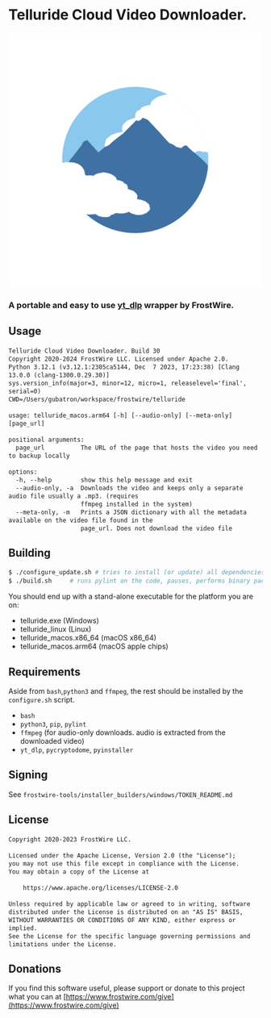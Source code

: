 # Telluride Cloud Video Downloader.

![Telluride Logo](logo/1024X1024-white-telluride-logo.png)

### A portable and easy to use [yt_dlp](https://github.com/yt-dlp/yt-dlp) wrapper by FrostWire.

## Usage
```
Telluride Cloud Video Downloader. Build 30
Copyright 2020-2024 FrostWire LLC. Licensed under Apache 2.0.
Python 3.12.1 (v3.12.1:2305ca5144, Dec  7 2023, 17:23:38) [Clang 13.0.0 (clang-1300.0.29.30)]
sys.version_info(major=3, minor=12, micro=1, releaselevel='final', serial=0)
CWD=/Users/gubatron/workspace/frostwire/telluride

usage: telluride_macos.arm64 [-h] [--audio-only] [--meta-only] [page_url]

positional arguments:
  page_url          The URL of the page that hosts the video you need to backup locally

options:
  -h, --help        show this help message and exit
  --audio-only, -a  Downloads the video and keeps only a separate audio file usually a .mp3. (requires
                    ffmpeg installed in the system)
  --meta-only, -m   Prints a JSON dictionary with all the metadata available on the video file found in the
                    page_url. Does not download the video file
```

## Building

```bash
$ ./configure_update.sh # tries to install (or update) all dependencies
$ ./build.sh     # runs pylint on the code, pauses, performs binary packaging
```

You should end up with a stand-alone executable for the platform you are on:

 - telluride.exe (Windows)
 - telluride_linux (Linux) 
 - telluride_macos.x86_64 (macOS x86_64)
 - telluride_macos.arm64 (macOS apple chips)


## Requirements
 Aside from `bash`,`python3` and `ffmpeg`, the rest should be installed by the `configure.sh` script.
    
 - `bash`
 - `python3`, `pip`, `pylint`
 - `ffmpeg` (for audio-only downloads. audio is extracted from the downloaded video)
 - `yt_dlp`, `pycryptodome`, `pyinstaller`
 
## Signing

See `frostwire-tools/installer_builders/windows/TOKEN_README.md` 

## License
```
Copyright 2020-2023 FrostWire LLC.

Licensed under the Apache License, Version 2.0 (the "License");
you may not use this file except in compliance with the License.
You may obtain a copy of the License at
    
    https://www.apache.org/licenses/LICENSE-2.0

Unless required by applicable law or agreed to in writing, software
distributed under the License is distributed on an "AS IS" BASIS,
WITHOUT WARRANTIES OR CONDITIONS OF ANY KIND, either express or implied.
See the License for the specific language governing permissions and
limitations under the License.
```

## Donations

If you find this software useful, please support or donate to this project what you can at [https://www.frostwire.com/give](https://www.frostwire.com/give)
